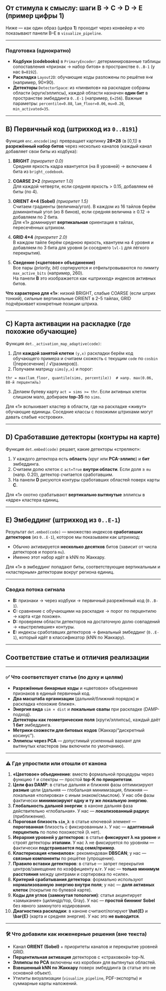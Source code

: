 ## От стимула к смыслу: шаги **B → C → D → E** (пример цифры **1**)

Ниже — как один образ (цифра **1**) проходит через конвейер и что показывают панели B–E в `visualize_pipeline`.

---

### Подготовка (однократно)
- **Кодбуки (codebooks)** в `PrimaryEncoder`: детерминированные таблицы сопоставления «признак → набор битов» в пространстве `0..B-1` (у нас `B=8192`).
- **Раскладка** `Layout2D`: обучающие коды разложены по решётке `H×W` (например, 90×90).
- **Детекторы** `DetectorSpace`: из «пинвилов» на раскладке собраны области (круги/эллипсы), каждой области назначен **один бит** в пространстве эмбеддинга `0..E-1` (например, `E=256`). Важные параметры: `percentile=0.88`, `lam_floor=0.06`, `mu=0.20`, `min_activated=35`.

---

## B) Первичный код (штрихкод из `0..8191`)
Функция `enc.encode(img)` превращает картинку **28×28** (в [0,1]) в **разрежённый набор битов** через несколько каналов (каждый канал добавляет свои биты из кодбука):

1. **BRIGHT** *(приоритет 0.0)*  
   Средняя яркость кадра квантуется (на 8 уровней) → включаем 4 бита из `bright_codebook`.

2. **COARSE 2×2** *(приоритет 1.0)*  
   Для каждой четверти, если средняя яркость > 0.15, добавляем её биты (по 4).

3. **ORIENT 4×4 (Sobel)** *(приоритет 1.5)*  
   Считаем градиенты (величина/угол). В каждом из 16 тайлов берём доминантный угол (из 8 бинов), если средняя величина ≥ 0.12 → добавляем по 2 бита.  
   Для «1» доминирует **вертикальная** ориентация в тайлах, пересечённых штрихом.

4. **GRID 4×4** *(приоритет 2.0)*  
   В каждом тайле берём среднюю яркость, квантуем на 4 уровня и добавляем по 3 бита для уровня (и соседнего `lvl-1` для лёгкого перекрытия).

5. **Сведение («цветовое» объединение)**  
   Все пары *(priority, bit)* сортируются и отфильтровываются по лимиту `max_active_bits` (например, 260).  
   На панели **B** это изображается как «штрихкод» индексов активных битов.

**Что характерно для «1»**: низкий BRIGHT, слабые COARSE (если штрих тонкий), сильные вертикальные ORIENT в 2–5 тайлах, GRID подчёркивает конкретные позиции штриха.

---

## C) Карта активации на раскладке (где похожие обучающие)
Функция `det._activation_map_adaptive(code)`:

1. Для **каждой занятой клетки** `(y,x)` раскладки берём код обучающего примера и считаем схожесть с текущим `code` по `cosbin` (|пересечение| / √(размеров)).
2. Получаем матрицу `sims[y,x]` и порог:
```
thr = max(lam_floor, quantile(sims, percentile))  # напр. max(0.06, 88-й перцентиль)
```
3. Делаем булеву карту `act = sims >= thr`. Если активных клеток слишком мало, добираем **top-35** по `sims`.

Для «1» вспыхивает кластер в области, где на раскладке «живут» обучающие единицы. Соседние классы с похожими штрихами могут давать слабые «островки».

---

## D) Сработавшие детекторы (контуры на карте)
Функция `det.embed(code)` решает, какие детекторы «стреляют»:

1. У каждого детектора есть **область** (круг или **PCA-эллипс**) и **бит** эмбеддинга.
2. Считаем долю клеток с `act=True` **внутри области**. Если доля ≥ `mu` (напр. 0.20), детектор считается сработавшим.
3. На панели **D** рисуются контуры сработавших областей поверх карты **C**.

Для «1» охотно срабатывают **вертикально вытянутые** эллипсы в «ядре» кластера единиц.

---

## E) Эмбеддинг (штрихкод из `0..E-1`)
Результат `det.embed(code)` — множество индексов **сработавших детекторов** (из `0..E-1`), которое мы показываем как штрихкод:

- Обычно активируется **несколько десятков** битов (зависит от числа детекторов и порога `mu`).
- Именно этот набор идёт в kNN по Жаккару.

Для «1» в эмбеддинг попадают биты, соответствующие вертикальным и «кластерным» детекторам вокруг региона единиц.

---

### Сводка потока сигнала
- **B:** признаки → через кодбуки → первичный разрежённый код (`0..B-1`).  
- **C:** сравнение с обучающими на раскладке → порог по перцентилю → карта «где похоже».  
- **D:** проверяем области детекторов на достаточную долю совпадений → «выстрелившие» контуры.  
- **E:** индексы сработавших детекторов → финальный эмбеддинг (`0..E-1`), который идёт в классификатор (kNN по Жаккару).

---

## Соответствие статье и отличия реализации

---

### ✅ Что соответствует статье (по духу и целям)
- **Разрежённые бинарные коды** и «цветовое» объединение признаков в единый первичный код.
- **Два масштаба организации** (дальний/ближний порядок) и раскладка «похожие ближе».
- **Энергия вида** `sim × dist` и **локальные свапы** при раскладке (DAMP-подход).
- **Детекторы как геометрические поля** (круги/эллипсы), каждый даёт **1 бит** эмбеддинга.
- **Метрики схожести для битовых кодов** (Жаккар/“дискретный косинус”).
- **Эллипсы через PCA** — допустимый усиленный вариант для вытянутых кластеров (мы включили по умолчанию).

---

### ⚠️ Где упростили или отошли от канона
1. **«Цветовое» объединение**: вместо формальной процедуры через функцию `f` и спектры — простой **top-K по приоритетам**.
2. **Цели фаз DAMP**: в статье дальняя и ближняя фазы оптимизируют **разные** цели (дальняя — глобальная минимизация, ближняя — локальная «полировка» с иным знаком/смыслом). У нас обе фазы фактически **минимизируют одну и ту же локальную энергию**.
3. **Глобальность дальней энергии**: в каноне дальняя фаза действительно «глобальная». У нас — **локализованный радиус** (приближение).
4. **Пороговая близость `sim_λ`**: в статье ключевой элемент — **порогованная** близость с фиксированным `λ`. У нас — **адаптивный перцентиль** по полю похожестей (λ нет).
5. **Иерархия уровней у детекторов**: в статье **фиксируют λ на уровне** и строят детекторы **этапами**. У нас λ не фиксируется по уровням — фактически **подстраивается под семя/пример**.
6. **Кластеризация «пинвилов»**: рекомендован **DBSCAN**; у нас — **связные компоненты** по решётке (упрощение).
7. **Правило вставки детекторов**: в статье — запрет перекрытия центров/замещение по коэффициенту **`n/r`**. У нас — **только минимум расстояния** между центрами и сортировка по «силе».
8. **Критерий срабатывания детектора**: формально используют **нормализованную энергию внутри поля**; у нас — **доля активных клеток** (покрытие по булевой карте).
9. **Коды для углов (замкнутая топология)**: статья акцентирует «замыкание» (цилиндр/тор, Gray). У нас — **простой биннинг Sobel** без явного замкнутого кодирования.
10. **Диагностика раскладки**: в каноне считают/логируют **\hat{E}** и **\bar{E}** (карта и средняя энергия). У нас это **не выводится**.

---

### 🛠️ Что добавили как инженерные решения (вне текста)
- Канал **ORIENT (Sobel)** + приоритеты каналов и перекрытие уровней GRID.
- **Перцентильная активация** детекторов с «страховкой» top-N.
- **Эллипсы по PCA** включены «из коробки» для вытянутых областей.
- **Взвешенный kNN по Жаккару** поверх эмбеддинга (в статье это не основной объект).
- Утилиты визуализации (`visualize_pipeline`, PDF-экспорты) и суммарные карты наложений.

